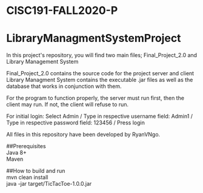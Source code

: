 # CISC191-FALL2020-P
# LibraryManagmentSystemProject

In this project's repository, you will find two main files; Final_Project_2.0 and Library Management System

Final_Project_2.0 contains the source code for the project server and client
Library Managment System contains the executable .jar files as well as the database that works in conjunction with them.

For the program to function properly, the server must run first, then the client may run. If not, the client will refuse to run.

For initial login:
Select Admin /
Type in respective username field: Admin1 /
Type in respective password field: 123456 /
Press login

All files in this repository have been developed by RyanVNgo.

##Prerequisites  
Java 8+  
Maven  

##How to build and run  
mvn clean install  
java -jar target/TicTacToe-1.0.0.jar  
